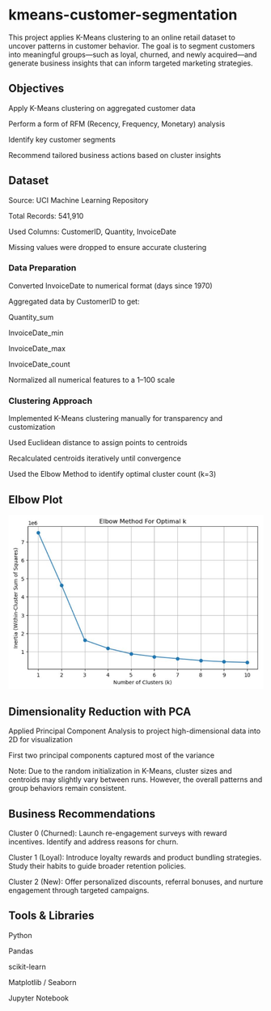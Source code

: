 # kmeans-customer-segmentation
This project applies K-Means clustering to an online retail dataset to uncover patterns in customer behavior. The goal is to segment customers into meaningful groups—such as loyal, churned, and newly acquired—and generate business insights that can inform targeted marketing strategies.

## Objectives

Apply K-Means clustering on aggregated customer data

Perform a form of RFM (Recency, Frequency, Monetary) analysis

Identify key customer segments

Recommend tailored business actions based on cluster insights

## Dataset

Source: UCI Machine Learning Repository

Total Records: 541,910

Used Columns: CustomerID, Quantity, InvoiceDate

Missing values were dropped to ensure accurate clustering

### Data Preparation

Converted InvoiceDate to numerical format (days since 1970)

Aggregated data by CustomerID to get:

Quantity_sum

InvoiceDate_min

InvoiceDate_max

InvoiceDate_count

Normalized all numerical features to a 1–100 scale

### Clustering Approach

Implemented K-Means clustering manually for transparency and customization

Used Euclidean distance to assign points to centroids

Recalculated centroids iteratively until convergence

Used the Elbow Method to identify optimal cluster count (k=3)

## Elbow Plot
![Elbow Plot](images/elbow-function.JPG)


## Dimensionality Reduction with PCA

Applied Principal Component Analysis to project high-dimensional data into 2D for visualization

First two principal components captured most of the variance


Note: Due to the random initialization in K-Means, cluster sizes and centroids may slightly vary between runs. However, the overall patterns and group behaviors remain consistent.

## Business Recommendations

Cluster 0 (Churned): Launch re-engagement surveys with reward incentives. Identify and address reasons for churn.

Cluster 1 (Loyal): Introduce loyalty rewards and product bundling strategies. Study their habits to guide broader retention policies.

Cluster 2 (New): Offer personalized discounts, referral bonuses, and nurture engagement through targeted campaigns.



## Tools & Libraries

Python

Pandas

scikit-learn

Matplotlib / Seaborn

Jupyter Notebook

